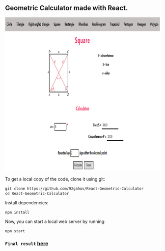 ## Geometric Calculator made with React.

<img src="img/Calculator.PNG" width="800" height="500">

To get a local copy of the code, clone it using git:

```
git clone https://github.com/92gahov/React-Geometric-Calculator
cd React-Geometric-Calculator
```

Install dependencies:

```
npm install
```

Now, you can start a local web server by running:

```
npm start
```

### `Final result` <a href="https://geometric-calculator.surge.sh/" target="_blank">here</a>